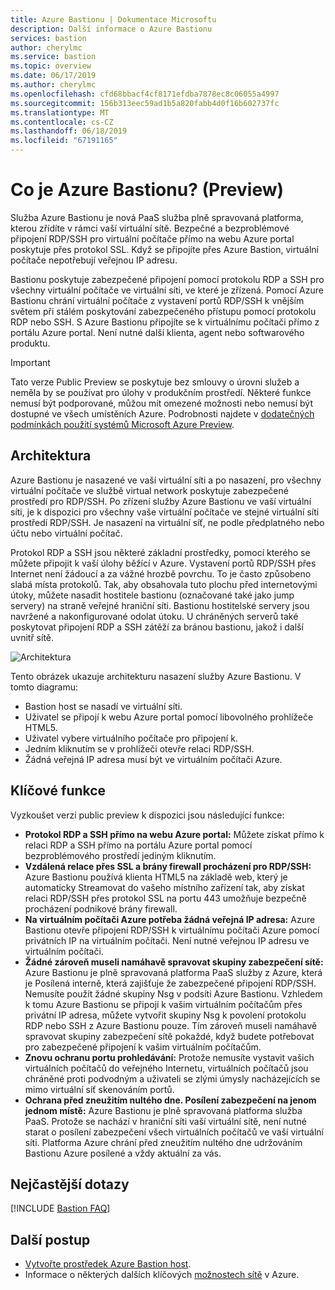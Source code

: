 ```yaml
---
title: Azure Bastionu | Dokumentace Microsoftu
description: Další informace o Azure Bastionu
services: bastion
author: cherylmc
ms.service: bastion
ms.topic: overview
ms.date: 06/17/2019
ms.author: cherylmc
ms.openlocfilehash: cfd68bbacf4cf8171efdba7878ec8c06055a4997
ms.sourcegitcommit: 156b313eec59ad1b5a820fabb4d0f16b602737fc
ms.translationtype: MT
ms.contentlocale: cs-CZ
ms.lasthandoff: 06/18/2019
ms.locfileid: "67191165"
---
```

# <a name="what-is-azure-bastion-preview"></a>Co je Azure Bastionu? (Preview)

Služba Azure Bastionu je nová PaaS služba plně spravovaná platforma, kterou zřídíte v rámci vaší virtuální sítě. Bezpečné a bezproblémové připojení RDP/SSH pro virtuální počítače přímo na webu Azure portal poskytuje přes protokol SSL. Když se připojíte přes Azure Bastion, virtuální počítače nepotřebují veřejnou IP adresu.

 Bastionu poskytuje zabezpečené připojení pomocí protokolu RDP a SSH pro všechny virtuální počítače ve virtuální síti, ve které je zřízená. Pomocí Azure Bastionu chrání virtuální počítače z vystavení portů RDP/SSH k vnějším světem při stálém poskytování zabezpečeného přístupu pomocí protokolu RDP nebo SSH. S Azure Bastionu připojíte se k virtuálnímu počítači přímo z portálu Azure portal. Není nutné další klienta, agent nebo softwarového produktu.

> [!IMPORTANT]
> Tato verze Public Preview se poskytuje bez smlouvy o úrovni služeb a neměla by se používat pro úlohy v produkčním prostředí. Některé funkce nemusí být podporované, můžou mít omezené možnosti nebo nemusí být dostupné ve všech umístěních Azure. Podrobnosti najdete v [dodatečných podmínkách použití systémů Microsoft Azure Preview](https://azure.microsoft.com/support/legal/preview-supplemental-terms/).
>

## <a name="architecture"></a>Architektura

Azure Bastionu je nasazené ve vaší virtuální síti a po nasazení, pro všechny virtuální počítače ve službě virtual network poskytuje zabezpečené prostředí pro RDP/SSH. Po zřízení služby Azure Bastionu ve vaší virtuální síti, je k dispozici pro všechny vaše virtuální počítače ve stejné virtuální síti prostředí RDP/SSH. Je nasazení na virtuální síť, ne podle předplatného nebo účtu nebo virtuální počítač.

Protokol RDP a SSH jsou některé základní prostředky, pomocí kterého se můžete připojit k vaší úlohy běžící v Azure. Vystavení portů RDP/SSH přes Internet není žádoucí a za vážné hrozbě povrchu. To je často způsobeno slabá místa protokolů. Tak, aby obsahovala tuto plochu před internetovými útoky, můžete nasadit hostitele bastionu (označované také jako jump servery) na straně veřejné hraniční síti. Bastionu hostitelské servery jsou navržené a nakonfigurované odolat útoku. U chráněných serverů také poskytovat připojení RDP a SSH zátěží za bránou bastionu, jakož i další uvnitř sítě.

![Architektura](./media/bastion-overview/architecture.png)

Tento obrázek ukazuje architekturu nasazení služby Azure Bastionu. V tomto diagramu:

* Bastion host se nasadí ve virtuální síti.
* Uživatel se připojí k webu Azure portal pomocí libovolného prohlížeče HTML5.
* Uživatel vybere virtuálního počítače pro připojení k.
* Jedním kliknutím se v prohlížeči otevře relaci RDP/SSH.
* Žádná veřejná IP adresa musí být ve virtuálním počítači Azure.

## <a name="key-features"></a>Klíčové funkce

Vyzkoušet verzi public preview k dispozici jsou následující funkce:

* **Protokol RDP a SSH přímo na webu Azure portal:** Můžete získat přímo k relaci RDP a SSH přímo na portálu Azure portal pomocí bezproblémového prostředí jediným kliknutím.
* **Vzdálená relace přes SSL a brány firewall procházení pro RDP/SSH:** Azure Bastionu používá klienta HTML5 na základě web, který je automaticky Streamovat do vašeho místního zařízení tak, aby získat relaci RDP/SSH přes protokol SSL na portu 443 umožňuje bezpečně procházení podnikové brány firewall.
* **Na virtuálním počítači Azure potřeba žádná veřejná IP adresa:** Azure Bastionu otevře připojení RDP/SSH k virtuálnímu počítači Azure pomocí privátních IP na virtuálním počítači. Není nutné veřejnou IP adresu ve virtuálním počítači.
* **Žádné zároveň museli namáhavě spravovat skupiny zabezpečení sítě:** Azure Bastionu je plně spravovaná platforma PaaS služby z Azure, která je Posílená interně, která zajišťuje že zabezpečené připojení RDP/SSH. Nemusíte použít žádné skupiny Nsg v podsíti Azure Bastionu. Vzhledem k tomu Azure Bastionu se připojí k vašim virtuálním počítačům přes privátní IP adresa, můžete vytvořit skupiny Nsg k povolení protokolu RDP nebo SSH z Azure Bastionu pouze. Tím zároveň museli namáhavě spravovat skupiny zabezpečení sítě pokaždé, když budete potřebovat pro zabezpečené připojení k vašim virtuálním počítačům.
* **Znovu ochranu portu prohledávání:** Protože nemusíte vystavit vašich virtuálních počítačů do veřejného Internetu, virtuálních počítačů jsou chráněné proti podvodným a uživateli se zlými úmysly nacházejících se mimo virtuální síť skenováním portů.
* **Ochrana před zneužitím nultého dne. Posílení zabezpečení na jenom jednom místě:** Azure Bastionu je plně spravovaná platforma služba PaaS. Protože se nachází v hraniční síti vaší virtuální sítě, není nutné starat o posílení zabezpečení všech virtuálních počítačů ve vaší virtuální síti. Platforma Azure chrání před zneužitím nultého dne udržováním Bastionu Azure posílené a vždy aktuální za vás.

## <a name="faq"></a>Nejčastější dotazy

[!INCLUDE [Bastion FAQ](../../includes/bastion-faq-include.md)]

## <a name="next-steps"></a>Další postup

* [Vytvořte prostředek Azure Bastion host](bastion-create-host-portal.md).
* Informace o některých dalších klíčových [možnostech sítě](../networking/networking-overview.md) v Azure.